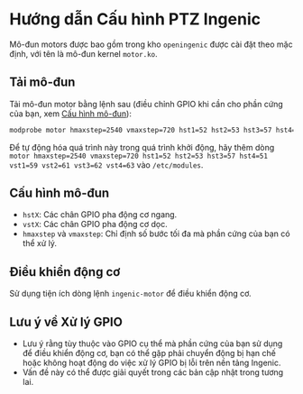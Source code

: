 # Hướng dẫn Cấu hình PTZ Ingenic

Mô-đun motors được bao gồm trong kho `openingenic` được cài đặt theo mặc định, với tên là mô-đun kernel `motor.ko`.

## Tải mô-đun

Tải mô-đun motor bằng lệnh sau (điều chỉnh GPIO khi cần cho phần cứng của bạn, xem [Cấu hình mô-đun](https://github.com/OpenIPC/wiki/blob/master/en/ingenic-ptz.md#module-configuration)):

```bash
modprobe motor hmaxstep=2540 vmaxstep=720 hst1=52 hst2=53 hst3=57 hst4=51 vst1=59 vst2=61 vst3=62 vst4=63
```

Để tự động hóa quá trình này trong quá trình khởi động, hãy thêm dòng `motor hmaxstep=2540 vmaxstep=720 hst1=52 hst2=53 hst3=57 hst4=51 vst1=59 vst2=61 vst3=62 vst4=63` vào `/etc/modules`.

## Cấu hình mô-đun

- `hstX`: Các chân GPIO pha động cơ ngang.
- `vstX`: Các chân GPIO pha động cơ dọc.
- `hmaxstep` và `vmaxstep`: Chỉ định số bước tối đa mà phần cứng của bạn có thể xử lý.

## Điều khiển động cơ

Sử dụng tiện ích dòng lệnh `ingenic-motor` để điều khiển động cơ.

## Lưu ý về Xử lý GPIO

- Lưu ý rằng tùy thuộc vào GPIO cụ thể mà phần cứng của bạn sử dụng để điều khiển động cơ, bạn có thể gặp phải chuyển động bị hạn chế hoặc không hoạt động do việc xử lý GPIO bị lỗi trên nền tảng Ingenic.
- Vấn đề này có thể được giải quyết trong các bản cập nhật trong tương lai.

